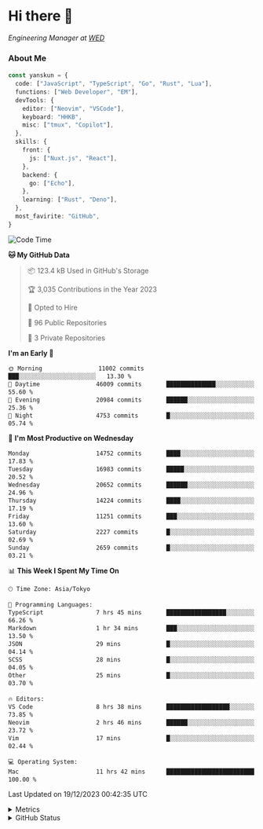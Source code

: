 # Hi there&nbsp;:wave:

<!-- ![Alt text](https://spotify-recently-played-readme.vercel.app/api?user=31kynbuubkiu3r4qh4hjuaglhfay) -->

_Engineering Manager at [WED](https://github.com/wedinc)_

### About Me

```ts
const yanskun = {
  code: ["JavaScript", "TypeScript", "Go", "Rust", "Lua"],
  functions: ["Web Developer", "EM"],
  devTools: {
    editor: ["Neovim", "VSCode"],
    keyboard: "HHKB",
    misc: ["tmux", "Copilot"],
  },
  skills: {
    front: {
      js: ["Nuxt.js", "React"],
    },
    backend: {
      go: ["Echo"],
    },
    learning: ["Rust", "Deno"],
  },
  most_favirite: "GitHub",
}
```

<!--START_SECTION:waka-->
![Code Time](http://img.shields.io/badge/Code%20Time-632%20hrs%2011%20mins-blue)

**🐱 My GitHub Data** 

> 📦 123.4 kB Used in GitHub's Storage 
 > 
> 🏆 3,035 Contributions in the Year 2023
 > 
> 💼 Opted to Hire
 > 
> 📜 96 Public Repositories 
 > 
> 🔑 3 Private Repositories 
 > 
**I'm an Early 🐤** 

```text
🌞 Morning                11002 commits       ███░░░░░░░░░░░░░░░░░░░░░░   13.30 % 
🌆 Daytime                46009 commits       ██████████████░░░░░░░░░░░   55.60 % 
🌃 Evening                20984 commits       ██████░░░░░░░░░░░░░░░░░░░   25.36 % 
🌙 Night                  4753 commits        █░░░░░░░░░░░░░░░░░░░░░░░░   05.74 % 
```
📅 **I'm Most Productive on Wednesday** 

```text
Monday                   14752 commits       ████░░░░░░░░░░░░░░░░░░░░░   17.83 % 
Tuesday                  16983 commits       █████░░░░░░░░░░░░░░░░░░░░   20.52 % 
Wednesday                20652 commits       ██████░░░░░░░░░░░░░░░░░░░   24.96 % 
Thursday                 14224 commits       ████░░░░░░░░░░░░░░░░░░░░░   17.19 % 
Friday                   11251 commits       ███░░░░░░░░░░░░░░░░░░░░░░   13.60 % 
Saturday                 2227 commits        █░░░░░░░░░░░░░░░░░░░░░░░░   02.69 % 
Sunday                   2659 commits        █░░░░░░░░░░░░░░░░░░░░░░░░   03.21 % 
```


📊 **This Week I Spent My Time On** 

```text
🕑︎ Time Zone: Asia/Tokyo

💬 Programming Languages: 
TypeScript               7 hrs 45 mins       █████████████████░░░░░░░░   66.26 % 
Markdown                 1 hr 34 mins        ███░░░░░░░░░░░░░░░░░░░░░░   13.50 % 
JSON                     29 mins             █░░░░░░░░░░░░░░░░░░░░░░░░   04.14 % 
SCSS                     28 mins             █░░░░░░░░░░░░░░░░░░░░░░░░   04.05 % 
Other                    25 mins             █░░░░░░░░░░░░░░░░░░░░░░░░   03.70 % 

🔥 Editors: 
VS Code                  8 hrs 38 mins       ██████████████████░░░░░░░   73.85 % 
Neovim                   2 hrs 46 mins       ██████░░░░░░░░░░░░░░░░░░░   23.72 % 
Vim                      17 mins             █░░░░░░░░░░░░░░░░░░░░░░░░   02.44 % 

💻 Operating System: 
Mac                      11 hrs 42 mins      █████████████████████████   100.00 % 
```


 Last Updated on 19/12/2023 00:42:35 UTC
<!--END_SECTION:waka-->

<details>
  <summary>Metrics</summary>
  <img src="https://github.com/yanskun/yanskun/blob/main/github-metrics.svg" alt="Metrics">
</details>

<details>
  <summary>GitHub Status</summary>
  <picture>
    <source media="(prefers-color-scheme: dark)" srcset="https://raw.githubusercontent.com/yanskun/yanskun/master/profile-summary-card-output/nord_dark/0-profile-details.svg">
   <img src="https://raw.githubusercontent.com/yanskun/yanskun/master/profile-summary-card-output/default/0-profile-details.svg">
  </picture>
  <br>
  <picture>
    <source media="(prefers-color-scheme: dark)" srcset="https://raw.githubusercontent.com/yanskun/yanskun/master/profile-summary-card-output/nord_dark/1-repos-per-language.svg">
   <img src="https://raw.githubusercontent.com/yanskun/yanskun/master/profile-summary-card-output/default/1-repos-per-language.svg">
  </picture>
  <picture>
    <source media="(prefers-color-scheme: dark)" srcset="https://raw.githubusercontent.com/yanskun/yanskun/master/profile-summary-card-output/nord_dark/2-most-commit-language.svg">
   <img src="https://raw.githubusercontent.com/yanskun/yanskun/master/profile-summary-card-output/default/2-most-commit-language.svg">
  </picture>
  <br>
  <picture>
    <source media="(prefers-color-scheme: dark)" srcset="https://raw.githubusercontent.com/yanskun/yanskun/master/profile-summary-card-output/nord_dark/3-stats.svg">
   <img src="https://raw.githubusercontent.com/yanskun/yanskun/master/profile-summary-card-output/default/3-stats.svg">
  </picture>
  <picture>
    <source media="(prefers-color-scheme: dark)" srcset="https://raw.githubusercontent.com/yanskun/yanskun/master/profile-summary-card-output/nord_dark/4-productive-time.svg">
   <img src="https://raw.githubusercontent.com/yanskun/yanskun/master/profile-summary-card-output/default/4-productive-time.svg">
  </picture>
</details>
